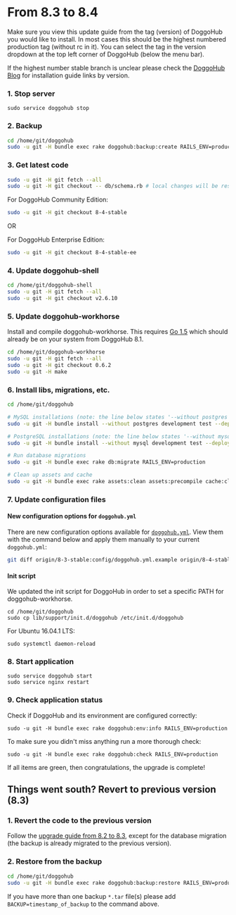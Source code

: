 # From 8.3 to 8.4

Make sure you view this update guide from the tag (version) of DoggoHub you would
like to install. In most cases this should be the highest numbered production
tag (without rc in it). You can select the tag in the version dropdown at the
top left corner of DoggoHub (below the menu bar).

If the highest number stable branch is unclear please check the
[DoggoHub Blog](https://about.doggohub.com/blog/archives.html) for installation
guide links by version.

### 1. Stop server

    sudo service doggohub stop

### 2. Backup

```bash
cd /home/git/doggohub
sudo -u git -H bundle exec rake doggohub:backup:create RAILS_ENV=production
```

### 3. Get latest code

```bash
sudo -u git -H git fetch --all
sudo -u git -H git checkout -- db/schema.rb # local changes will be restored automatically
```

For DoggoHub Community Edition:

```bash
sudo -u git -H git checkout 8-4-stable
```

OR

For DoggoHub Enterprise Edition:

```bash
sudo -u git -H git checkout 8-4-stable-ee
```

### 4. Update doggohub-shell

```bash
cd /home/git/doggohub-shell
sudo -u git -H git fetch --all
sudo -u git -H git checkout v2.6.10
```

### 5. Update doggohub-workhorse

Install and compile doggohub-workhorse. This requires [Go 1.5](https://golang.org/dl)
which should already be on your system from DoggoHub 8.1.

```bash
cd /home/git/doggohub-workhorse
sudo -u git -H git fetch --all
sudo -u git -H git checkout 0.6.2
sudo -u git -H make
```

### 6. Install libs, migrations, etc.

```bash
cd /home/git/doggohub

# MySQL installations (note: the line below states '--without postgres')
sudo -u git -H bundle install --without postgres development test --deployment

# PostgreSQL installations (note: the line below states '--without mysql')
sudo -u git -H bundle install --without mysql development test --deployment

# Run database migrations
sudo -u git -H bundle exec rake db:migrate RAILS_ENV=production

# Clean up assets and cache
sudo -u git -H bundle exec rake assets:clean assets:precompile cache:clear RAILS_ENV=production

```

### 7. Update configuration files

#### New configuration options for `doggohub.yml`

There are new configuration options available for [`doggohub.yml`](config/doggohub.yml.example). View them with the command below and apply them manually to your current `doggohub.yml`:

```sh
git diff origin/8-3-stable:config/doggohub.yml.example origin/8-4-stable:config/doggohub.yml.example
```

#### Init script

We updated the init script for DoggoHub in order to set a specific PATH for doggohub-workhorse.

```
cd /home/git/doggohub
sudo cp lib/support/init.d/doggohub /etc/init.d/doggohub
```
    
For Ubuntu 16.04.1 LTS:

    sudo systemctl daemon-reload

### 8. Start application

    sudo service doggohub start
    sudo service nginx restart

### 9. Check application status

Check if DoggoHub and its environment are configured correctly:

    sudo -u git -H bundle exec rake doggohub:env:info RAILS_ENV=production

To make sure you didn't miss anything run a more thorough check:

    sudo -u git -H bundle exec rake doggohub:check RAILS_ENV=production

If all items are green, then congratulations, the upgrade is complete!

## Things went south? Revert to previous version (8.3)

### 1. Revert the code to the previous version

Follow the [upgrade guide from 8.2 to 8.3](8.2-to-8.3.md), except for the
database migration (the backup is already migrated to the previous version).

### 2. Restore from the backup

```bash
cd /home/git/doggohub
sudo -u git -H bundle exec rake doggohub:backup:restore RAILS_ENV=production
```

If you have more than one backup `*.tar` file(s) please add `BACKUP=timestamp_of_backup` to the command above.
